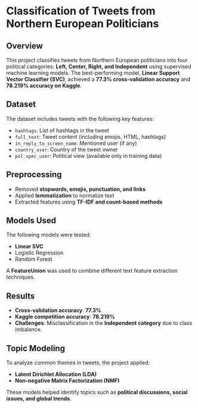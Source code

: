 # Classification of Tweets from Northern European Politicians  

## Overview  
This project classifies tweets from Northern European politicians into four political categories: **Left, Center, Right, and Independent** using supervised machine learning models. The best-performing model, **Linear Support Vector Classifier (SVC)**, achieved a **77.3% cross-validation accuracy** and **78.219% accuracy on Kaggle**.  

## Dataset  
The dataset includes tweets with the following key features:  
- `hashtags`: List of hashtags in the tweet  
- `full_text`: Tweet content (including emojis, HTML, hashtags)  
- `in_reply_to_screen_name`: Mentioned user (if any)  
- `country_user`: Country of the tweet owner  
- `pol_spec_user`: Political view (available only in training data)  

## Preprocessing  
- Removed **stopwords, emojis, punctuation, and links**  
- Applied **lemmatization** to normalize text  
- Extracted features using **TF-IDF and count-based methods**  

## Models Used  
The following models were tested:  
- **Linear SVC** 
- Logistic Regression  
- Random Forest

A **FeatureUnion** was used to combine different text feature extraction techniques.  

## Results  
- **Cross-validation accuracy**: **77.3%**  
- **Kaggle competition accuracy**: **78.219%**  
- **Challenges**: Misclassification in the **Independent category** due to class imbalance.  

## Topic Modeling  
To analyze common themes in tweets, the project applied:  
- **Latent Dirichlet Allocation (LDA)**  
- **Non-negative Matrix Factorization (NMF)**  

These models helped identify topics such as **political discussions, social issues, and global trends**.  


